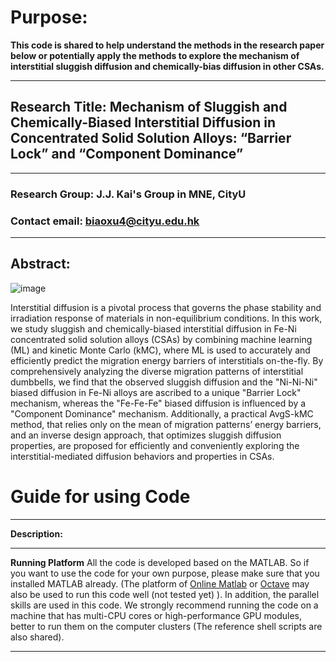 # Purpose:
**This code is shared to help understand the methods in the research paper below or potentially apply the methods to explore the mechanism of interstitial sluggish diffusion and chemically-bias diffusion in other CSAs.**
***
## Research Title: Mechanism of  Sluggish and Chemically-Biased Interstitial Diffusion in Concentrated Solid Solution Alloys: “Barrier Lock” and “Component Dominance” 
***
### Research Group: J.J. Kai's Group in MNE, CityU
### Contact email: biaoxu4@cityu.edu.hk 
***
## Abstract:
![image](https://github.com/Jeremy1189/interstitial-diffusion/assets/85468234/a8b7784d-3422-402e-aa04-31aaf2a8a066)

Interstitial diffusion is a pivotal process that governs the phase stability and irradiation response of materials in non-equilibrium conditions. In this work, we study sluggish and chemically-biased interstitial diffusion in Fe-Ni concentrated solid solution alloys (CSAs) by combining machine learning (ML) and kinetic Monte Carlo (kMC), where ML is used to accurately and efficiently predict the migration energy barriers of interstitials on-the-fly. By comprehensively analyzing the diverse migration patterns of interstitial dumbbells, we find that the observed sluggish diffusion and the "Ni-Ni-Ni" biased diffusion in Fe-Ni alloys are ascribed to a unique "Barrier Lock" mechanism, whereas the "Fe-Fe-Fe" biased diffusion is influenced by a "Component Dominance" mechanism. Additionally, a practical AvgS-kMC method, that relies only on the mean of migration patterns’ energy barriers, and an inverse design approach, that optimizes sluggish diffusion properties, are proposed for efficiently and conveniently exploring the interstitial-mediated diffusion behaviors and properties in CSAs.

# Guide for using Code
***
**Description:**
***
**Running Platform**
All the code is developed based on the MATLAB. So if you want to use the code for your own purpose, please make sure that you installed MATLAB already. (The platform of [Online Matlab](https://www.mathworks.com/products/matlab-online.html) or [Octave](https://octave.org/) may also be used to run this code well (not tested yet) ). In addition, the parallel skills are used in this code. We strongly recommend running the code on a machine that has multi-CPU cores or high-performance GPU modules, better to run them on the computer clusters (The reference shell scripts are also shared).  
***



